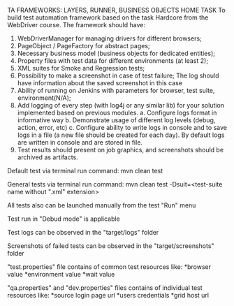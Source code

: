 TA FRAMEWORKS: LAYERS, RUNNER, BUSINESS OBJECTS
HOME TASK
To build test automation framework based on the task Hardcore from the WebDriver course.
The framework should have:

1.	WebDriverManager for managing drivers for different browsers;
2.	PageObject / PageFactory for abstract pages;
3.	Necessary business model (business objects for dedicated entities);
4.	Property files with test data for different environments (at least 2);
5.	XML suites for Smoke and Regression tests;
6.	Possibility to make a screenshot in case of test failure; The log should have information about the saved screenshot in this case
7.	Ability of running on Jenkins with parameters for browser, test suite, environment(N/A);
8.	Add logging of every step (with log4j or any similar lib) for your solution implemented based on previous modules.
a.	Configure logs format in informative way
b.	Demonstrate usage of different log levels (debug, action, error, etc)
c.	Configure ability to write logs in console and to save logs in a file (a new file should be created for each day). By default logs are written in console and are stored in file.
9.	Test results should present on job graphics, and screenshots should be archived as artifacts.


Default test via terminal run command:
mvn clean test

General tests via terminal run command:
mvn clean test -Dsuit=<test-suite name without ".xml" extension>

All tests also can be launched manually from the test "Run" menu

Test run in "Debud mode" is applicable

Test logs can be observed in the "target/logs" folder

Screenshots of failed tests can be observed in the "target/screenshots" folder

"test.properties" file contains of common test resources like:
*browser value
*environment value
*wait value

"qa.properties" and "dev.properties" files contains of individual test resources like:
*source login page url
*users credentials
*grid host url